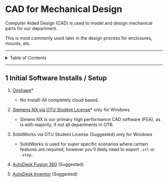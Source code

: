 # CAD for Mechanical Design

Computer Aided Design (CAD) is used to model and design mechanical parts for our
department.

This is most commonly used later in the design process for enclosures, mounts,
etc.

---

<details markdown="1">
  <summary>Table of Contents</summary>

- [1 Initial Software Installs / Setup](#1-initial-software-installs--setup)

</details>

---

## 1 Initial Software Installs / Setup

1. [Onshape](https://www.onshape.com/en/education/sign-up)*

    - No install! All completely cloud based.

2. [Siemens NX via OTU Student License](https://software.ontariotechu.ca/software.php?software=nx)*
   only for Windows

    - Simens NX is our primary high performance CAD software (FEA), as is with
      majority, if not all departments in OTR.

3. SolidWorks via OTU Student License (Suggested) only for Windows

    - SolidWorks is used for super specific scenarios where certain features are
      required, however you'll likely need to export `.stl` or `.step`.

4. [AutoDesk Fusion 360](https://www.autodesk.com/education/edu-software/overview)
   (Suggested)

5. [AutoDesk Inventor](https://www.autodesk.com/education/edu-software/overview)
   (Suggested)
